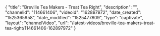 {
    "title": "Breville Tea Makers - Treat Tea Right",
    "description": "",
    "channelid": "114661406",
    "videoid": "162897972",
    "date_created": "1525365958",
    "date_modified": "1525477809",
    "type": "captivate",
    "layout": "channelVideo",
    "url": "\/latest-videos\/breville-tea-makers-treat-tea-right\/114661406-162897972"
}